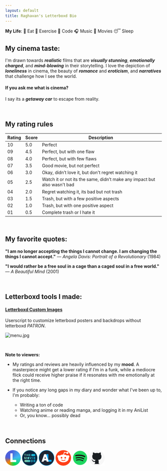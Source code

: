 ```yaml
---
layout: default
title: Raghavan's Letterboxd Bio
---
```


**My Life**: 🦐 Eat 💪 Exercise 🤖 Code 🎧 Music 🍿 Movies 😴 Sleep

## My cinema taste:

I'm drawn towards **_realistic_** films that are **_visually stunning_**, **_emotionally charged_**, and **_mind-blowing_** in their storytelling. I love the depiction of **_loneliness_** in cinema, the beauty of **_romance_** and **_eroticism_**, and **_narratives_** that challenge how I see the world.

#### If you ask me what is cinema?

I say its a **_getaway car_** to escape from reality.

<br>

## My rating rules

| Rating | Score | Description                                                              |
| ------ | ----- | ------------------------------------------------------------------------ |
| 10     | 5.0   | Perfect                                                                  |
| 09     | 4.5   | Perfect, but with one flaw                                               |
| 08     | 4.0   | Perfect, but with few flaws                                              |
| 07     | 3.5   | Good movie, but not perfect                                              |
| 06     | 3.0   | Okay, didn’t love it, but don't regret watching it                       |
| 05     | 2.5   | Watch it or not its the same, didn’t make any impact but also wasn't bad |
| 04     | 2.0   | Regret watching it, its bad but not trash                                |
| 03     | 1.5   | Trash, but with a few positive aspects                                   |
| 02     | 1.0   | Trash, but with one positive aspect                                      |
| 01     | 0.5   | Complete trash or I hate it                                              |

<br>

## My favorite quotes:

**"I am no longer accepting the things I cannot change. I am changing the things I cannot accept."** — _Angela Davis: Portrait of a Revolutionary_ (1984)

**"I would rather be a free soul in a cage than a caged soul in a free world."** — _A Beautiful Mind_ (2001)

<br>

## Letterboxd tools I made:

#### [Letterboxd Custom Images](https://github.com/Tetrax-10/letterboxd-custom-images)

Userscript to customize letterboxd posters and backdrops without letterboxd _PATRON_.

![menu.jpg](https://raw.githubusercontent.com/Tetrax-10/letterboxd-custom-images/main/screenshots/menu.jpg)

<br>

**Note to viewers:**

-   My ratings and reviews are heavily influenced by my **mood**. A masterpiece might get a lower rating if I’m in a funk, while a mediocre flick could receive higher praise if it resonates with me emotionally at the right time.
-   If you notice any long gaps in my diary and wonder what I've been up to, I'm probably:

    -   Writing a ton of code
    -   Watching anime or reading manga, and logging it in my AniList
    -   Or, you know... possibly dead

<br>

## Connections

[<img alt="letterboxd" width="50px" src="assets/icons/letterboxd.png" />](https://letterboxd.com/Raghavan_Rave/)
[<img alt="tmdb" width="50px" src="assets/icons/tmdb.png" />](https://www.themoviedb.org/u/Raghavan_Rave)
[<img alt="anilist" width="50px" src="assets/icons/anilist.png" />](https://anilist.co/user/RavenSilky/)
[<img alt="reddit" width="50px" src="assets/icons/reddit.png" />](https://www.reddit.com/user/Raghavan_Rave10)
[<img alt="spotify" width="50px" src="assets/icons/spotify.png" />](https://open.spotify.com/user/31ihiyobja76jv25r7j7oj6rmjdu)
[<img alt="github" width="50px" src="assets/icons/github.png" />](https://github.com/Tetrax-10)
